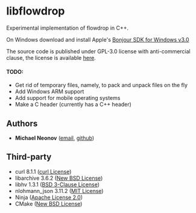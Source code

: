 # libflowdrop

Experimental implementation of flowdrop in C++.

On Windows download and install Apple's [Bonjour SDK for Windows v3.0](https://raw.githubusercontent.com/FlowDrop/libflowdrop/master/redist/bonjoursdksetup.exe)

The source code is published under GPL-3.0 license with anti-commercial clause, the license is available [here](https://github.com/FlowDrop/libflowdrop/blob/master/LICENSE).

#### TODO:

- Get rid of temporary files, namely, to pack and unpack files on the fly
- Add Windows ARM support
- Add support for mobile operating systems
- Make a C header (currently has a C++ header)


## Authors

- **Michael Neonov** ([email](mailto:two.nelonn@gmail.com), [github](https://github.com/Nelonn))


## Third-party

* curl 8.1.1 ([curl License](https://curl.se/docs/copyright.html))
* libarchive 3.6.2 ([New BSD License](https://raw.githubusercontent.com/libarchive/libarchive/master/COPYING))
* libhv 1.3.1 ([BSD 3-Clause License](https://github.com/ithewei/libhv/blob/v1.3.1/LICENSE))
* nlohmann_json 3.11.2 ([MIT License](https://github.com/nlohmann/json/blob/v3.11.2/LICENSE.MIT))
* Ninja ([Apache License 2.0](https://github.com/ninja-build/ninja/blob/master/COPYING))
* CMake ([New BSD License](https://github.com/Kitware/CMake/blob/master/Copyright.txt))
